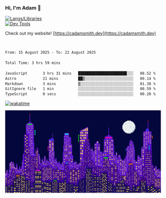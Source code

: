 ### Hi, I'm Adam 👋

[![Langs/Libraries](https://skillicons.dev/icons?i=cs,dotnet,js,css,html,sass,ts,jquery,bootstrap)](https://skillicons.dev)
<br/>
[![Dev Tools](https://skillicons.dev/icons?i=git,github,githubactions,visualstudio)](https://skillicons.dev)

Check out my website! [https://cadamsmith.dev](https://cadamsmith.dev)

<br/>

<!--START_SECTION:waka-->

```txt
From: 15 August 2025 - To: 22 August 2025

Total Time: 3 hrs 59 mins

JavaScript       3 hrs 31 mins   ██████████████████████░░░   88.52 %
Astro            21 mins         ██▒░░░░░░░░░░░░░░░░░░░░░░   09.14 %
Markdown         3 mins          ▒░░░░░░░░░░░░░░░░░░░░░░░░   01.38 %
GitIgnore file   1 min           ░░░░░░░░░░░░░░░░░░░░░░░░░   00.59 %
TypeScript       0 secs          ░░░░░░░░░░░░░░░░░░░░░░░░░   00.20 %
```

<!--END_SECTION:waka-->

[![wakatime](https://wakatime.com/badge/user/2234bda2-efd3-47c5-8724-79108edfe9aa.svg)](https://wakatime.com/@2234bda2-efd3-47c5-8724-79108edfe9aa)

![Pixelated city at night](./media/city.gif)
